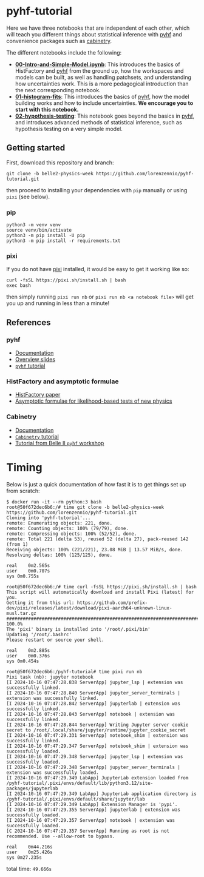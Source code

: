 # pyhf-tutorial

Here we have three notebooks that are independent of each other, which will teach you different things about statistical inference with [pyhf](https://pyhf.readthedocs.io/en/v0.7.2/#) and convenience packages such as [cabinetry](https://cabinetry.readthedocs.io/en/latest/index.html).

The different notebooks include the following:
* [**00-Intro-and-Simple-Model.ipynb**](./00-Intro-and-Simple-Model.ipynb): This introduces the basics of HistFactory and [pyhf](https://pyhf.readthedocs.io/en/v0.7.2/#) from the ground up, how the workspaces and models can be built, as well as handling patchsets, and understanding how uncertainties work. This is a more pedagogical introduction than the next corresponding notebook.
* [**01-histogram-fits**](./01-histogram-fits.ipynb): This introduces the basics of [pyhf](https://pyhf.readthedocs.io/en/v0.7.2/#), how the model building works and how to include uncertainties. **We encourage you to start with this notebook.**
* [**02-hypothesis-testing**](./02-hypothesis-testing.ipynb): This notebook goes beyond the basics in [pyhf](https://pyhf.readthedocs.io/en/v0.7.2/#), and introduces advanced methods of statistical inference, such as hypothesis testing on a very simple model.

## Getting started

First, download this repository and branch:

```
git clone -b belle2-physics-week https://github.com/lorenzennio/pyhf-tutorial.git
```

then proceed to installing your dependencies with `pip` manually or using `pixi` (see below).

### pip

```
python3 -m venv venv
source venv/bin/activate
python3 -m pip install -U pip
python3 -m pip install -r requirements.txt
```

### pixi

If you do not have [pixi](https://pixi.sh/latest/) installed, it would be easy to get it working like so:

```
curl -fsSL https://pixi.sh/install.sh | bash
exec bash
```

then simply running `pixi run nb` or `pixi run nb <a notebook file>` will get you up and running in less than a minute!

## References

### pyhf
* [Documentation](https://pyhf.readthedocs.io/en/v0.7.2/#)
* [Overview slides](https://indico.belle2.org/event/12273/contributions/79573/)
* [`pyhf` tutorial](https://pyhf.github.io/pyhf-tutorial/introduction.html)

### HistFactory and asymptotic formulae
* [HistFactory paper](https://cds.cern.ch/record/1456844/files/CERN-OPEN-2012-016.pdf)
* [Asymptotic formulae for likelihood-based tests of new physics](https://arxiv.org/pdf/1007.1727.pdf)

### Cabinetry
* [Documentation](https://cabinetry.readthedocs.io/en/latest/index.html)
* [`Cabinetry` tutorial](https://github.com/cabinetry/cabinetry-tutorials/blob/master/example.ipynb)
* [Tutorial from Belle II `pyhf` workshop](https://github.com/alexander-held/Belle-II-cabinetry/blob/main/talk.ipynb)


# Timing

Below is just a quick documentation of how fast it is to get things set up from scratch:

```
$ docker run -it --rm python:3 bash
root@50f672dec6b6:/# time git clone -b belle2-physics-week https://github.com/lorenzennio/pyhf-tutorial.git
Cloning into 'pyhf-tutorial'...
remote: Enumerating objects: 221, done.
remote: Counting objects: 100% (79/79), done.
remote: Compressing objects: 100% (52/52), done.
remote: Total 221 (delta 53), reused 52 (delta 27), pack-reused 142 (from 1)
Receiving objects: 100% (221/221), 23.08 MiB | 13.57 MiB/s, done.
Resolving deltas: 100% (125/125), done.

real	0m2.565s
user	0m0.707s
sys	0m0.755s

root@50f672dec6b6:/# time curl -fsSL https://pixi.sh/install.sh | bash
This script will automatically download and install Pixi (latest) for you.
Getting it from this url: https://github.com/prefix-dev/pixi/releases/latest/download/pixi-aarch64-unknown-linux-musl.tar.gz
######################################################################## 100.0%
The 'pixi' binary is installed into '/root/.pixi/bin'
Updating '/root/.bashrc'
Please restart or source your shell.

real	0m2.885s
user	0m0.376s
sys	0m0.454s

root@50f672dec6b6:/pyhf-tutorial# time pixi run nb
Pixi task (nb): jupyter notebook
[I 2024-10-16 07:47:28.838 ServerApp] jupyter_lsp | extension was successfully linked.
[I 2024-10-16 07:47:28.840 ServerApp] jupyter_server_terminals | extension was successfully linked.
[I 2024-10-16 07:47:28.842 ServerApp] jupyterlab | extension was successfully linked.
[I 2024-10-16 07:47:28.843 ServerApp] notebook | extension was successfully linked.
[I 2024-10-16 07:47:28.844 ServerApp] Writing Jupyter server cookie secret to /root/.local/share/jupyter/runtime/jupyter_cookie_secret
[I 2024-10-16 07:47:29.331 ServerApp] notebook_shim | extension was successfully linked.
[I 2024-10-16 07:47:29.347 ServerApp] notebook_shim | extension was successfully loaded.
[I 2024-10-16 07:47:29.348 ServerApp] jupyter_lsp | extension was successfully loaded.
[I 2024-10-16 07:47:29.348 ServerApp] jupyter_server_terminals | extension was successfully loaded.
[I 2024-10-16 07:47:29.349 LabApp] JupyterLab extension loaded from /pyhf-tutorial/.pixi/envs/default/lib/python3.12/site-packages/jupyterlab
[I 2024-10-16 07:47:29.349 LabApp] JupyterLab application directory is /pyhf-tutorial/.pixi/envs/default/share/jupyter/lab
[I 2024-10-16 07:47:29.349 LabApp] Extension Manager is 'pypi'.
[I 2024-10-16 07:47:29.355 ServerApp] jupyterlab | extension was successfully loaded.
[I 2024-10-16 07:47:29.357 ServerApp] notebook | extension was successfully loaded.
[C 2024-10-16 07:47:29.357 ServerApp] Running as root is not recommended. Use --allow-root to bypass.

real	0m44.216s
user	0m25.426s
sys	0m27.235s
```

total time: `49.666s`
